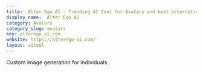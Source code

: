 ```yaml
---
title:  Alter Ego AI - Trending AI tool for Avatars and best alternatives
display_name:  Alter Ego AI
category: Avatars
category_slug: avatars
key: alterego_ai_com
website: https://alterego-ai.com/
layout: aitool
---
```


Custom image generation for individuals.
